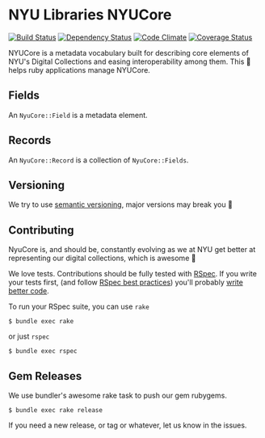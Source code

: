 # NYU Libraries NYUCore

<!-- [![Gem Version](https://badge.fury.io/rb/nyulibraries-nyucore.png)](http://badge.fury.io/rb/nyulibraries-nyucore) -->
[![Build Status](https://api.travis-ci.org/NYULibraries/nyulibraries-nyucore.png?branch=master)](https://travis-ci.org/NYULibraries/nyulibraries-nyucore)
[![Dependency Status](https://gemnasium.com/NYULibraries/nyulibraries-nyucore.png)](https://gemnasium.com/NYULibraries/nyulibraries-nyucore)
[![Code Climate](https://codeclimate.com/github/NYULibraries/nyulibraries-nyucore.png)](https://codeclimate.com/github/NYULibraries/nyulibraries-nyucore)
[![Coverage Status](https://coveralls.io/repos/NYULibraries/nyulibraries-nyucore/badge.png?branch=master)](https://coveralls.io/r/NYULibraries/nyulibraries-nyucore)

NYUCore is a metadata vocabulary built for describing core elements of NYU's Digital Collections
and easing interoperability among them.
This :gem: helps ruby applications manage NYUCore.

## Fields
An `NyuCore::Field` is a metadata element.

## Records
An `NyuCore::Record` is a collection of `NyuCore::Fields`.

## Versioning
We try to use [semantic versioning](http://semver.org/), major versions may break you :poop:

## Contributing
NyuCore is, and should be, constantly evolving as we at NYU get better
at representing our digital collections, which is awesome :metal:

We love tests. Contributions should be fully tested with
[RSpec](https://www.relishapp.com/rspec/). If you write your tests first,
(and follow [RSpec best practices](http://betterspecs.org/)) you'll probably
[write better code](http://blog.c42.in/blog/tdd-isnt-about-testing-its-about-design).

To run your RSpec suite, you can use `rake`

    $ bundle exec rake

or just `rspec`

    $ bundle exec rspec

## Gem Releases
We use bundler's awesome rake task to push our gem rubygems.
  
    $ bundle exec rake release
  
If you need a new release, or tag or whatever, let us know in the issues.
